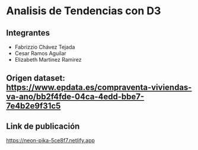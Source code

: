 # Analisis de Tendencias con D3

## Integrantes

- Fabrizzio Chávez Tejada
- Cesar Ramos Aguilar
- Elizabeth Martinez Ramirez

## Origen dataset: <https://www.epdata.es/compraventa-viviendas-va-ano/bb2f4fde-04ca-4edd-bbe7-7e4b2e9f31c5>

## Link de publicación

<https://neon-pika-5ce8f7.netlify.app>
